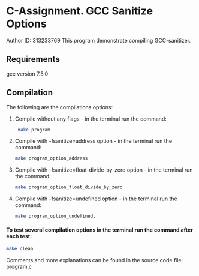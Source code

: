 # C-Assignment. GCC Sanitize Options 
Author ID: 313233769
This program demonstrate compiling GCC-sanitizer.

## Requirements
gcc version 7.5.0 

## Compilation

The following are the compilations options:

1. Compile without any flags - in the terminal run the command: 
    ```sh
     make program
    ```
2. Compile with -fsanitize=address option - in the terminal run the command:
    ```sh
    make program_option_address
    ```
3. Compile with -fsanitize=float-divide-by-zero option - in the terminal run the command: 
    ```sh
    make program_option_float_divide_by_zero
    ```
4. Compile with -fsanitize=undefined option - in the terminal run the command: 
    ```sh
    make program_option_undefined.
    ```
#### To test several compilation options in the terminal run the command after each test: 
```sh
make clean
```
Comments and more explanations can be found in the source code file: program.c
